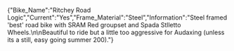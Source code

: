 {"Bike_Name":"Ritchey Road Logic","Current":"Yes","Frame_Material":"Steel","Information":"Steel framed 'best' road bike with SRAM Red groupset and Spada Stlletto Wheels.\n\nBeautiful to ride but a little too aggressive for Audaxing (unless its a still, easy going summer 200)."}